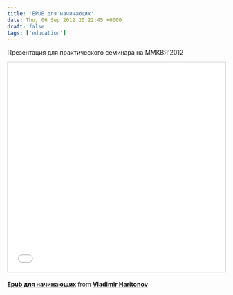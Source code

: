 ```yaml
---
title: 'EPUB для начинающих'
date: Thu, 06 Sep 2012 20:22:45 +0000
draft: false
tags: ['education']
---
```


Презентация для практического семинара на ММКВЯ'2012

<p><iframe src="//www.slideshare.net/slideshow/embed_code/key/8BwTfGy0rAp5Rk" width="595" height="485" frameborder="0" marginwidth="0" marginheight="0" scrolling="no" style="border:1px solid #CCC; border-width:1px; margin-bottom:5px; max-width: 100%;" allowfullscreen> </iframe> <div style="margin-bottom:5px"> <strong> <a href="//www.slideshare.net/VladimirHaritonov/epub-14194518" title="Epub для начинающих" target="_blank">Epub для начинающих</a> </strong> from <strong><a href="https://www.slideshare.net/VladimirHaritonov" target="_blank">Vladimir Haritonov</a></strong> </div></p>